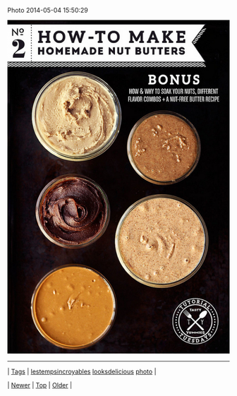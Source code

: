 <!--
title: Photo 2014-05-04 15
date: 2020-06-28T15:27:00.285Z
tags: lestempsincroyables, looksdelicious, photo
-->


Photo 2014-05-04 15:50:29

![](84726301299-0.jpg)

<!--BOTTOM-POST-NAVIGATION-->
---

| [Tags](tags.md) | [lestempsincroyables](tag-lestempsincroyables.md) [looksdelicious](tag-looksdelicious.md) [photo](tag-photo.md) |

| [Newer](84519614870.md) | [Top](index.md) | [Older](85010138749.md) |